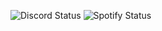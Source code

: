 <!--status-start-->
![Discord Status](https://img.shields.io/badge/Discord-dnd-red) ![Spotify Status](https://img.shields.io/badge/Listening%20to-Finale%20by%20Dante%20Red%20and%20ph0bia-1db954)
<!--status-end-->
